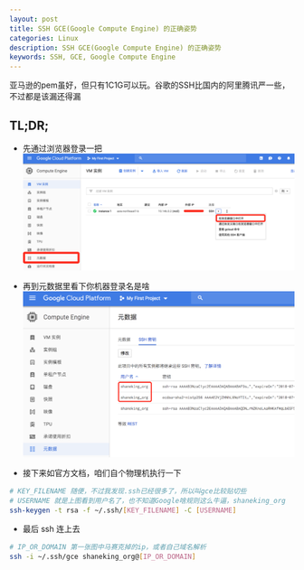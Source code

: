 ```yaml
---
layout: post
title: SSH GCE(Google Compute Engine) 的正确姿势
categories: Linux
description: SSH GCE(Google Compute Engine) 的正确姿势
keywords: SSH, GCE, Google Compute Engine
---
```


亚马逊的pem虽好，但只有1C1G可以玩。谷歌的SSH比国内的阿里腾讯严一些，不过都是该漏还得漏


## TL;DR;

- 先通过浏览器登录一把
![](/images/posts/2018/07/QQ20180729-220444@2x.png)

- 再到元数据里看下你机器登录名是啥
![](/images/posts/2018/07/QQ20180729-220548@2x.png)

- 接下来如官方文档，咱们自个物理机执行一下
```bash
# KEY_FILENAME 随便，不过我发现.ssh已经很多了，所以叫gce比较贴切些
# USERNAME 就是上图看到用户名了，也不知道Google啥规则这么牛逼，shaneking_org
ssh-keygen -t rsa -f ~/.ssh/[KEY_FILENAME] -C [USERNAME]
```
- 最后 ssh 连上去
```bash
# IP_OR_DOMAIN 第一张图中马赛克掉的ip，或者自己域名解析
ssh -i ~/.ssh/gce shaneking_org@[IP_OR_DOMAIN]
```
